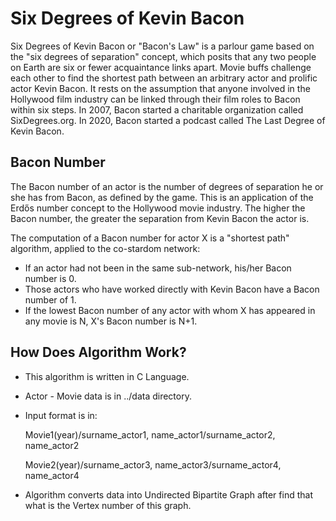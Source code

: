 # Six Degrees of Kevin Bacon
Six Degrees of Kevin Bacon or "Bacon's Law" is a parlour game based on the "six degrees of separation" concept, which posits that any two people on Earth are six or fewer acquaintance links apart. Movie buffs challenge each other to find the shortest path between an arbitrary actor and prolific actor Kevin Bacon. It rests on the assumption that anyone involved in the Hollywood film industry can be linked through their film roles to Bacon within six steps. In 2007, Bacon started a charitable organization called SixDegrees.org. In 2020, Bacon started a podcast called The Last Degree of Kevin Bacon.
## Bacon Number
The Bacon number of an actor is the number of degrees of separation he or she has from Bacon, as defined by the game. This is an application of the Erdős number concept to the Hollywood movie industry. The higher the Bacon number, the greater the separation from Kevin Bacon the actor is.

The computation of a Bacon number for actor X is a "shortest path" algorithm, applied to the co-stardom network:

- If an actor had not been in the same sub-network, his/her Bacon number is 0.
- Those actors who have worked directly with Kevin Bacon have a Bacon number of 1.
- If the lowest Bacon number of any actor with whom X has appeared in any movie is N, X's Bacon number is N+1.

## How Does Algorithm Work?

- This algorithm is written in C Language.
- Actor - Movie data is in ../data directory.
- Input format is in:
    
    Movie1(year)/surname_actor1, name_actor1/surname_actor2, name_actor2
    
    Movie2(year)/surname_actor3, name_actor3/surname_actor4, name_actor4
    
- Algorithm converts data into Undirected Bipartite Graph after find that what is the Vertex number of this graph.

